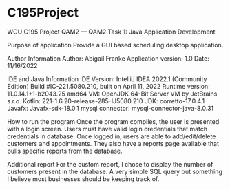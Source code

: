# C195Project
WGU C195 Project
QAM2 — QAM2 Task 1: Java Application Development


Purpose of application
Provide a GUI based scheduling desktop application.


Author Information
Author: Abigail Franke
Application version: 1.0
Date: 11/16/2022


IDE and Java Information
IDE Version: IntelliJ IDEA 2022.1 (Community Edition)
Build #IC-221.5080.210, built on April 11, 2022
Runtime version: 11.0.14.1+1-b2043.25 amd64
VM: OpenJDK 64-Bit Server VM by JetBrains s.r.o.
Kotlin: 221-1.6.20-release-285-IJ5080.210
JDK: corretto-17.0.4.1
Javafx: Javafx-sdk-18.0.1
mysql connector: mysql-connector-java-8.0.31


How to run the program
Once the program compiles, the user is presented with a login screen.
Users must have valid login credentials that match credentials in database.
Once logged in, users are able to add/edit/delete customers and appointments.
They also have a reports page available that pulls specific reports from the database.


Additional report
For the custom report, I chose to display the number of customers present in the database.
A very simple SQL query but something I believe most businesses should be keeping track of.
